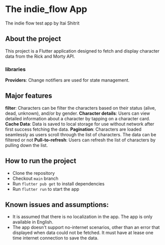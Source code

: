 
# The indie_flow App

The indie flow test app by Itai Shitrit

## About the project
This project is a Flutter application designed to fetch and display character data from the Rick and Morty API.

### libraries
**Providers**: Change notifiers are used for state management.


## Major features
**filter**: Characters can be filter the characters based on their status (alive, dead, unknown), and/or  by gender.
**Character details**: Users can view detailed information about a character by tapping on a character card.
**Cache Data**: Data is saved to local storage for use without network after first success fetching the data.
**Pagination**:  Characters are loaded seamlessly as users scroll through the list of characters. The data can be filtered or not
**Pull-to-refresh**: Users can refresh the list of characters by pulling down the list.

## How to run the project
- Clone the repository
- Checkout `main` branch
- Run `flutter pub get` to install dependencies
- Run `flutter run` to start the app

## Known issues and assumptions:
- It is assumed that there is no localization in the app. The app is only available in English.
- The app doesn't support no-internet scenarios, other than an error that displayed when data could not be fetched. It must have at lease one time internet connection to save the data.
